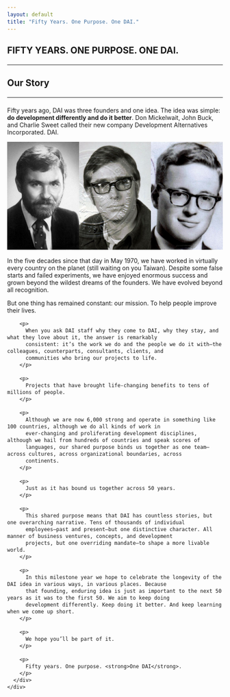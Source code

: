 ```yaml
---
layout: default
title: "Fifty Years. One Purpose. One DAI."
---
```

<section class="hero is-light">
  <div class="hero-body">
    <div class="container">
    </div>
  </div>
</section>
<div class="feature-wrap">
  <section class="feature container">
    <div class="dai-box">
      <h1 class="title is-size-4-mobile is-size-2-desktop">
        FIFTY YEARS. ONE PURPOSE. ONE DAI.
        <hr class="bar" id="our-story">
      </h1>
      <div class="feature--detail">
        <h2 class="title is-size-5-mobile is-size-3-desktop">Our Story
          <hr class="bar">
        </h2>
        <p>Fifty years ago, DAI was three founders and one idea. The idea was simple: <strong>do development differently and do it better</strong>. Don Mickelwait, John Buck, and Charlie Sweet called their new company Development Alternatives Incorporated. DAI.</p>
        <img src="/assets/images/founders.jpg" alt="">
        <p>In the five decades since that day in May 1970, we have worked in virtually every country on the planet (still waiting on you Taiwan). Despite some false starts and failed experiments, we have enjoyed enormous success and grown beyond the wildest dreams of the founders. We have evolved beyond all recognition.</p>
        But one thing has remained constant: our mission. To help people improve their lives.
        
        <p>
          When you ask DAI staff why they come to DAI, why they stay, and what they love about it, the answer is remarkably
          consistent: it’s the work we do and the people we do it with—the colleagues, counterparts, consultants, clients, and
          communities who bring our projects to life.
        </p>
        
        <p>
          Projects that have brought life-changing benefits to tens of millions of people.
        </p>
        
        <p>
          Although we are now 6,000 strong and operate in something like 100 countries, although we do all kinds of work in
          ever-changing and proliferating development disciplines, although we hail from hundreds of countries and speak scores of
          languages, our shared purpose binds us together as one team—across cultures, across organizational boundaries, across
          continents.
        </p>
        
        <p>
          Just as it has bound us together across 50 years.
        </p>
        
        <p>
          This shared purpose means that DAI has countless stories, but one overarching narrative. Tens of thousands of individual
          employees—past and present—but one distinctive character. All manner of business ventures, concepts, and development
          projects, but one overriding mandate—to shape a more livable world.
        </p>
        
        <p>
          In this milestone year we hope to celebrate the longevity of the DAI idea in various ways, in various places. Because
          that founding, enduring idea is just as important to the next 50 years as it was to the first 50. We aim to keep doing
          development differently. Keep doing it better. And keep learning when we come up short.
        </p>
        
        <p>
          We hope you’ll be part of it.
        </p>
        
        <p>
          Fifty years. One purpose. <strong>One DAI</strong>.
        </p>
      </div>
    </div>
  </section>
</div>